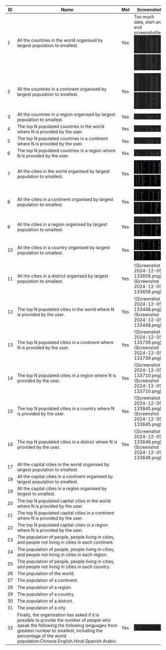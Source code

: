 | ID | Name | Met | Screenshot |
|----|------|-----|------------|
|1|All the countries in the world organised by largest population to smallest.|Yes|Too much data, start and end screenshotted. ![img_7.png](img_7.png)![img_8.png](img_8.png)|
|2|All the countries in a continent organised by largest population to smallest.|Yes|![img_4.png](img_4.png)![img_5.png](img_5.png)|
|3|All the countries in a region organised by largest population to smallest.|Yes|![img.png](img.png)|
|4|The top N populated countries in the world where N is provided by the user.|Yes|![img_1.png](img_1.png)|
|5|The top N populated countries in a continent where N is provided by the user.|Yes|![img_2.png](img_2.png)|
|6|The top N populated countries in a region where N is provided by the user.|Yes|![img_3.png](img_3.png)|
|7|All the cities in the world organised by largest population to smallest.|Yes|![yeye.png](yeye.png)![yur.png](yur.png)|
|8|All the cities in a continent organised by largest population to smallest.|Yes|![beee.png](beee.png)![burger.png](burger.png)|
|9|All the cities in a region organised by largest population to smallest.|Yes|![img_3.png](img_3.png)![burger.png](burger.png)|
|10|All the cities in a country organised by largest population to smallest.|Yes|![borger](borger.png)![chicken.png](chicken.png)|
|11|All the cities in a district organised by largest population to smallest.|Yes|![Screenshot 2024-12-05 133658.png](Screenshot 2024-12-05 133658.png)|
|12|The top N populated cities in the world where N is provided by the user.|Yes|![Screenshot 2024-12-05 133448.png](Screenshot 2024-12-05 133448.png)|
|13|The top N populated cities in a continent where N is provided by the user.|Yes|![Screenshot 2024-12-05 133739.png](Screenshot 2024-12-05 133739.png)|
|14|The top N populated cities in a region where N is provided by the user.|Yes|![Screenshot 2024-12-05 133710.png](Screenshot 2024-12-05 133710.png)|
|15|The top N populated cities in a country where N is provided by the user.|Yes|![Screenshot 2024-12-05 133845.png](Screenshot 2024-12-05 133845.png)|
|16|The top N populated cities in a district where N is provided by the user.|Yes|![Screenshot 2024-12-05 133646.png](Screenshot 2024-12-05 133646.png)|
|17|All the capital cities in the world organised by largest population to smallest.|
|18|All the capital cities in a continent organised by largest population to smallest.|
|19|All the capital cities in a region organised by largest to smallest.|
|20|The top N populated capital cities in the world where N is provided by the user.|
|21|The top N populated capital cities in a continent where N is provided by the user.|
|22|The top N populated capital cities in a region where N is provided by the user.|
|23|The population of people, people living in cities, and people not living in cities in each continent.|
|24|The population of people, people living in cities, and people not living in cities in each region.|
|25|The population of people, people living in cities, and people not living in cities in each country.|
|26|The population of the world.|
|27|The population of a continent.|
|28|The population of a region.|
|29|The population of a country.|
|30|The population of a district.|
|31|The population of a city.|
|32|Finally, the organisation has asked if it is possible to provide the number of people who speak the following the following languages from greatest number to smallest, including the percentage of the world population:Chinese.English.Hindi.Spanish.Arabic.|Yes|![img_6.png](img_6.png)|


